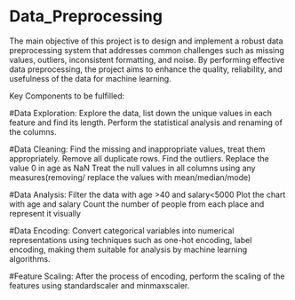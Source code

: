 # Data_Preprocessing
The main objective of this project is to design and implement a robust data preprocessing system that addresses common challenges such as missing values, outliers, inconsistent formatting, and noise. By performing effective data preprocessing, the project aims to enhance the quality, reliability, and usefulness of the data for machine learning.

Key Components to be fulfilled:

#Data Exploration:
Explore the data, list down the unique values in each feature and find its length.
Perform the statistical analysis and renaming of the columns.

#Data Cleaning:
Find the missing and inappropriate values, treat them appropriately.
Remove all duplicate rows.
Find the outliers.
Replace the value 0 in age as NaN
Treat the null values in all columns using any measures(removing/ replace the values with mean/median/mode)

#Data Analysis:
Filter the data with age >40 and salary<5000
Plot the chart with age and salary
Count the number of people from each place and represent it visually

#Data Encoding:
Convert categorical variables into numerical representations using techniques such as one-hot encoding, label encoding, making them suitable for analysis by machine learning algorithms.

#Feature Scaling:
After the process of encoding, perform the scaling of the features using standardscaler and minmaxscaler.

